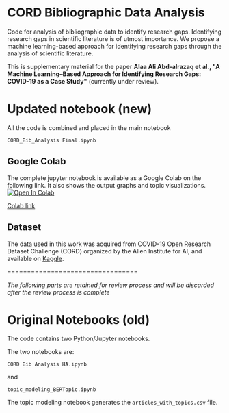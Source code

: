 # CORD Bibliographic Data Analysis
Code for analysis of bibliographic data to identify research gaps.
Identifying research gaps in scientific literature is of utmost importance. We propose a machine learning-based approach for identifying research gaps through the analysis of scientific literature. 

This is supplementary material for the paper __Alaa Ali Abd-alrazaq et al., "A Machine Learning–Based Approach for Identifying Research Gaps: COVID-19 as a Case Study"__ (currently under review).

# Updated notebook (new)
All the code is combined and placed in the main notebook  
```
CORD_Bib_Analysis Final.ipynb
```
## Google Colab
The complete jupyter notebook is available as a Google Colab on the following link. It also shows the output graphs and topic visualizations.
[![Open In Colab](https://colab.research.google.com/assets/colab-badge.svg)](https://colab.research.google.com/drive/1Vh-4KAz0GbCIwsI_A3J5pdhTj49IL-27?usp=sharing)

[Colab link](https://colab.research.google.com/drive/1Vh-4KAz0GbCIwsI_A3J5pdhTj49IL-27?usp=sharing)

## Dataset
The data used in this work was acquired from COVID-19 Open Research Dataset Challenge (CORD) organized by the Allen Institute for AI, and available on [Kaggle](https://www.kaggle.com/datasets/allen-institute-for-ai/CORD-19-research-challenge). 

=================================

_The following parts are retained for review process and will be discarded after the review process is complete_

# Original Notebooks (old)
The code contains two Python/Jupyter notebooks.

The two notebooks are:
```
CORD Bib Analysis HA.ipynb
```
and
```
topic_modeling_BERTopic.ipynb
```

The topic modeling notebook generates the ```articles_with_topics.csv``` file.
